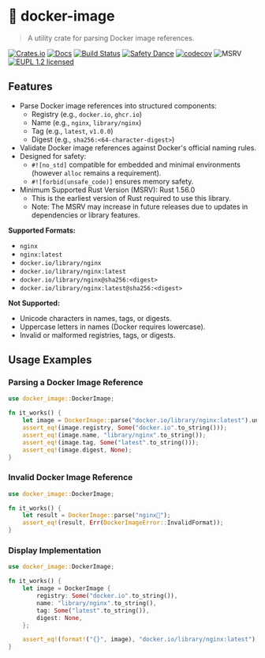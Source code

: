 # 🐋 docker-image

> A utility crate for parsing Docker image references.

[![Crates.io][crates-image]][crates-link]
[![Docs][docs-image]][docs-link]
[![Build Status][build-image]][build-link]
[![Safety Dance][safety-image]][safety-link]
[![codecov][codecov-image]][codecov-link]
![MSRV][msrv-image]
[![EUPL 1.2 licensed][license-eupl-image]][license-eupl-link]

## Features

- Parse Docker image references into structured components:
    - Registry (e.g., `docker.io`, `ghcr.io`)
    - Name (e.g., `nginx`, `library/nginx`)
    - Tag (e.g., `latest`, `v1.0.0`)
    - Digest (e.g., `sha256:<64-character-digest>`)
- Validate Docker image references against Docker's official naming rules.
- Designed for safety:
    - `#![no_std]` compatible for embedded and minimal environments (however `alloc` remains a requirement).
    - `#![forbid(unsafe_code)]` ensures memory safety.
- Minimum Supported Rust Version (MSRV): Rust 1.56.0
  - This is the earliest version of Rust required to use this library.
  - Note: The MSRV may increase in future releases due to updates in dependencies or library features.

**Supported Formats:**

- `nginx`
- `nginx:latest`
- `docker.io/library/nginx`
- `docker.io/library/nginx:latest`
- `docker.io/library/nginx@sha256:<digest>`
- `docker.io/library/nginx:latest@sha256:<digest>`

**Not Supported:**

- Unicode characters in names, tags, or digests.
- Uppercase letters in names (Docker requires lowercase).
- Invalid or malformed registries, tags, or digests.

## Usage Examples

### Parsing a Docker Image Reference

```rust
use docker_image::DockerImage;

fn it_works() {
    let image = DockerImage::parse("docker.io/library/nginx:latest").unwrap();
    assert_eq!(image.registry, Some("docker.io".to_string()));
    assert_eq!(image.name, "library/nginx".to_string());
    assert_eq!(image.tag, Some("latest".to_string()));
    assert_eq!(image.digest, None);
}
```

### Invalid Docker Image Reference

```rust
use docker_image::DockerImage;

fn it_works() {
    let result = DockerImage::parse("nginx🚀");
    assert_eq!(result, Err(DockerImageError::InvalidFormat));
}
```

### Display Implementation

```rust
use docker_image::DockerImage;

fn it_works() {
    let image = DockerImage {
        registry: Some("docker.io".to_string()),
        name: "library/nginx".to_string(),
        tag: Some("latest".to_string()),
        digest: None,
    };

    assert_eq!(format!("{}", image), "docker.io/library/nginx:latest");
}
```

[crates-image]: https://img.shields.io/crates/v/docker-image

[crates-link]: https://crates.io/crates/docker-image

[docs-image]: https://docs.rs/docker-image/badge.svg

[docs-link]: https://docs.rs/docker-image/

[build-image]: https://github.com/sunsided/docker-image-rs/workflows/Rust/badge.svg

[build-link]: https://github.com/sunsided/docker-image-rs/actions

[safety-image]: https://img.shields.io/badge/unsafe-forbidden-success.svg

[safety-link]: https://github.com/rust-secure-code/safety-dance/

[msrv-image]: https://img.shields.io/badge/rustc-1.56+-blue.svg

[license-eupl-image]: https://img.shields.io/badge/license-EUPL_1.2-blue.svg

[license-eupl-link]: https://github.com/sunsided/docker-image-rs/blob/main/LICENSE.md

[codecov-image]: https://codecov.io/gh/sunsided/docker-image-rs/graph/badge.svg?token=nJPELlY1YV

[codecov-link]: https://codecov.io/gh/sunsided/docker-image-rs

[cc]: https://contributor-covenant.org
